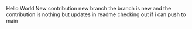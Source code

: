 Hello World
New contribution
new branch
the branch is new and the contribution is nothing but updates in readme
checking out if i can push to main
